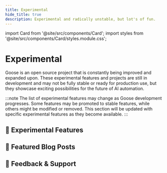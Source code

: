 ```yaml
---
title: Experimental
hide_title: true
description: Experimental and radically unstable, but lot's of fun.
---
```


import Card from '@site/src/components/Card';
import styles from '@site/src/components/Card/styles.module.css';

<h1 className={styles.pageTitle}>Experimental</h1>
<p className={styles.pageDescription}>
  Goose is an open source project that is constantly being improved and expanded upon. These experimental features and projects are still in development and may not be fully stable or ready for production use, but they showcase exciting possibilities for the future of AI automation.
</p>

:::note
The list of experimental features may change as Goose development progresses. Some features may be promoted to stable features, while others might be modified or removed. This section will be updated with specific experimental features as they become available.
:::

<div className={styles.categorySection}>
  <h2 className={styles.categoryTitle}>🧪 Experimental Features</h2>
  <div className={styles.cardGrid}>
      <Card 
      title="Subagents"
      description="Independent instances that execute tasks while keeping your main conversation clean and focused. Run tasks sequentially or in parallel with process isolation and context preservation."
      link="/docs/experimental/subagents"
    />
    <Card 
      title="Ollama Tool Shim"
      description="Enable tool calling capabilities for language models that don't natively support tool calling (like DeepSeek) using an experimental local interpreter model setup."
      link="/docs/experimental/ollama"
    />
    <Card 
      title="Goose Mobile"
      description="An experimental Android automation app that acts as an open agent running on your phone, providing maximal automation of everyday tasks."
      link="/docs/experimental/goose-mobile"
    />
  </div>
</div>

<div className={styles.categorySection}>
  <h2 className={styles.categoryTitle}>📝 Featured Blog Posts</h2>
  <div className={styles.cardGrid}>
    <Card 
      title="Finetuning Toolshim Models for Tool Calling"
      description="Addressing performance limitations in models without native tool calling support through dedicated toolshim model development."
      link="/blog/2025/04/11/finetuning-toolshim"
    />
    <Card 
      title="AI, But Make It Local With Goose and Ollama"
      description="Learn how to integrate Goose with Ollama for a fully local AI experience, including structured outputs and tool calling capabilities."
      link="/blog/2025/03/14/goose-ollama"
    />
    <Card 
      title="Community-Inspired Benchmarking: The Goose Vibe Check"
      description="See how open source AI models measure up in our first Goose agent benchmark tests, including toolshim performance analysis."
      link="/blog/2025/03/31/goose-benchmark"
    />
  </div>
</div>

<div className={styles.categorySection}>
  <h2 className={styles.categoryTitle}>💬 Feedback & Support</h2>
  <div className={styles.cardGrid}>
    <Card 
      title="GitHub Issues"
      description="Report bugs, request features, or contribute to the development of experimental features."
      link="https://github.com/block/goose/issues"
    />
    <Card 
      title="Discord Community"
      description="Join our community to discuss experimental features, share feedback, and connect with other users."
      link="https://discord.gg/block-opensource"
    />
  </div>
</div>